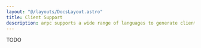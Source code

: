 ```yaml
---
layout: "@/layouts/DocsLayout.astro"
title: Client Support
description: arpc supports a wide range of languages to generate clients for. See the supported languages and their limitations here.
---
```


TODO
